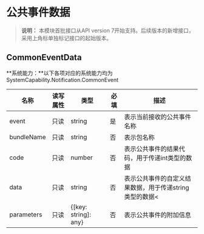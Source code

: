 # 公共事件数据

> **说明：**
> 本模块首批接口从API version 7开始支持。后续版本的新增接口，采用上角标单独标记接口的起始版本。

## CommonEventData

**系统能力：**以下各项对应的系统能力均为SystemCapability.Notification.CommonEvent

| 名称       | 读写属性 | 类型                 | 必填 | 描述                                                    |
| ---------- | -------- | -------------------- | ---- | ------------------------------------------------------- |
| event      | 只读     | string               | 是   | 表示当前接收的公共事件名称                              |
| bundleName | 只读     | string               | 否   | 表示包名称                                              |
| code       | 只读     | number               | 否   | 表示公共事件的结果代码，用于传递int类型的数据           |
| data       | 只读     | string               | 否   | 表示公共事件的自定义结果数据，用于传递string类型的数据< |
| parameters | 只读     | {[key: string]: any} | 否   | 表示公共事件的附加信息                                  |